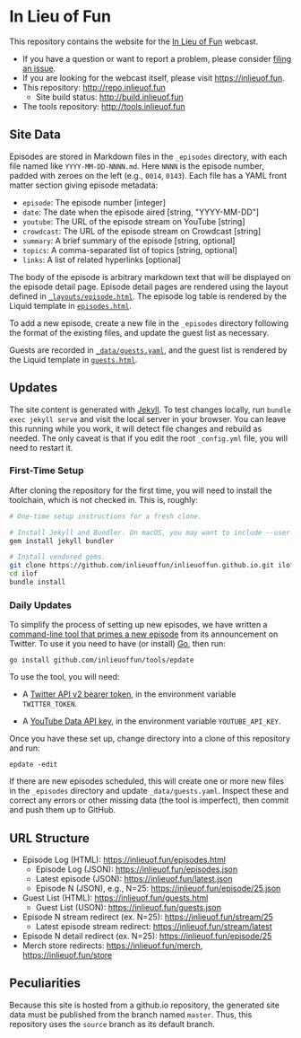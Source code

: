 # In Lieu of Fun

This repository contains the website for the [In Lieu of Fun](https://inlieuof.fun) webcast.

- If you have a question or want to report a problem, please consider [filing an issue][issues].
- If you are looking for the webcast itself, please visit https://inlieuof.fun.
- This repository: http://repo.inlieuof.fun
    - Site build status: http://build.inlieuof.fun
- The tools repository: http://tools.inlieuof.fun

[issues]: http://issues.inlieuof.fun

## Site Data

Episodes are stored in Markdown files in the `_episodes` directory, with each
file named like `YYYY-MM-DD-NNNN.md`. Here `NNNN` is the episode number, padded
with zeroes on the left (e.g., `0014`, `0143`). Each file has a YAML front
matter section giving episode metadata:

 - `episode`: The episode number [integer]
 - `date`: The date when the episode aired [string, "YYYY-MM-DD"]
 - `youtube`: The URL of the episode stream on YouTube [string]
 - `crowdcast`: The URL of the episode stream on Crowdcast [string]
 - `summary`: A brief summary of the episode [string, optional]
 - `topics`: A comma-separated list of topics [string, optional]
 - `links`: A list of related hyperlinks [optional]

The body of the episode is arbitrary markdown text that will be displayed on
the episode detail page. Episode detail pages are rendered using the layout
defined in [`_layouts/episode.html`](./_layouts/episode.html). The episode log
table is rendered by the Liquid template in [`episodes.html`](./episodes.html).

To add a new episode, create a new file in the `_episodes` directory following
the format of the existing files, and update the guest list as necessary.

Guests are recorded in [`_data/guests.yaml`](./_data/guests.yaml), and the
guest list is rendered by the Liquid template in [`guests.html`](./guests.html).


## Updates

The site content is generated with [Jekyll](https://jekyllrb.com).  To test
changes locally, run `bundle exec jekyll serve` and visit the local server in
your browser. You can leave this running while you work, it will detect file
changes and rebuild as needed. The only caveat is that if you edit the root
`_config.yml` file, you will need to restart it.

### First-Time Setup

After cloning the repository for the first time, you will need to install the
toolchain, which is not checked in. This is, roughly:

```bash
# One-time setup instructions for a fresh clone.

# Install Jekyll and Bundler. On macOS, you may want to include --user-install
gem install jekyll bundler

# Install vendored gems.
git clone https://github.com/inlieuoffun/inlieuoffun.github.io.git ilof
cd ilof
bundle install
```

### Daily Updates

To simplify the process of setting up new episodes, we have written a
[command-line tool that primes a new episode][epdate] from its announcement on Twitter.
To use it you need to have (or install) [Go](https://golang.org), then run:

[epdate]: https://github.com/inlieuoffun/tools/tree/default/epdate

```shell
go install github.com/inlieuoffun/tools/epdate
```

To use the tool, you will need:

- A [Twitter API v2 bearer token](https://developer.twitter.com/en/portal/dashboard),
  in the environment variable `TWITTER_TOKEN`.

- A [YouTube Data API key](https://console.developers.google.com/apis/credentials),
  in the environment variable `YOUTUBE_API_KEY`.

Once you have these set up, change directory into a clone of this repository
and run:

```shell
epdate -edit
```

If there are new episodes scheduled, this will create one or more new files in
the `_episodes` directory and update `_data/guests.yaml`. Inspect these and
correct any errors or other missing data (the tool is imperfect), then commit
and push them up to GitHub.


## URL Structure

- Episode Log (HTML): https://inlieuof.fun/episodes.html
    - Episode Log (JSON): https://inlieuof.fun/episodes.json
    - Latest episode (JSON): https://inlieuof.fun/latest.json
    - Episode N (JSON), e.g., N=25: https://inlieuof.fun/episode/25.json
- Guest List (HTML): https://inlieuof.fun/guests.html
    - Guest List (USON): https://inlieuof.fun/guests.json
- Episode N stream redirect (ex. N=25): https://inlieuof.fun/stream/25
    - Latest episode stream redirect: https://inlieuof.fun/stream/latest
- Episode N detail redirect (ex. N=25): https://inlieuof.fun/episode/25
- Merch store redirects: https://inlieuof.fun/merch, https://inlieuof.fun/store

## Peculiarities

Because this site is hosted from a github.io repository, the generated site
data must be published from the branch named `master`. Thus, this repository
uses the `source` branch as its default branch.
